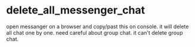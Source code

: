# delete_all_messenger_chat

open messanger on a browser and copy/past this on console. it will delete all chat one by one. 
need careful about group chat. it can't delete group chat. 

